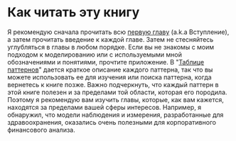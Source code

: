 # Как читать эту книгу

Я рекомендую сначала прочитать всю [первую главу](Introduction.md) (a.k.a Вступление), а затем прочитать введение к каждой главе. Затем не стесняйтесь углубляться в главы в любом порядке. Если вы не знакомы с моим подходом к моделированию или с используемыми мной обозначениями и понятиями, прочтите приложение. В "[Таблице паттернов](table-patterns.md)" дается краткое описание каждого паттерна, так что вы можете использовать ее для изучения или поиска паттерна, когда вернетесь к книге позже. Важно подчеркнуть, что каждый паттерн в этой книге полезен и за пределами той области, которая его породила. Поэтому я рекомендую вам изучить главы, которые, как вам кажется, находятся за пределами вашей сферы интересов. Например, я обнаружил, что модели наблюдения и измерения, разработанные для здравоохранения, оказались очень полезными для корпоративного финансового анализа.